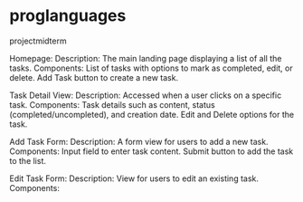 # proglanguages
projectmidterm

Homepage:
Description: The main landing page displaying a list of all the tasks.
Components:
List of tasks with options to mark as completed, edit, or delete.
Add Task button to create a new task.

Task Detail View:
Description: Accessed when a user clicks on a specific task.
Components:
Task details such as content, status (completed/uncompleted), and creation date.
Edit and Delete options for the task.

Add Task Form:
Description: A form view for users to add a new task.
Components:
Input field to enter task content.
Submit button to add the task to the list.

Edit Task Form:
Description: View for users to edit an existing task.
Components:

